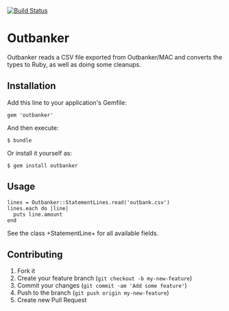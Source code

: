[![Build Status](https://api.travis-ci.org/phillipoertel/outbanker.png?branch=master)](https://travis-ci.org/phillipoertel/outbanker)

# Outbanker

Outbanker reads a CSV file exported from Outbanker/MAC and converts the types to Ruby, as well as doing some cleanups.

## Installation

Add this line to your application's Gemfile:

    gem 'outbanker'

And then execute:

    $ bundle

Or install it yourself as:

    $ gem install outbanker

## Usage

    lines = Outbanker::StatementLines.read('outbank.csv')
    lines.each do |line|
      puts line.amount
    end

See the class +StatementLine+ for all available fields.

## Contributing

1. Fork it
2. Create your feature branch (`git checkout -b my-new-feature`)
3. Commit your changes (`git commit -am 'Add some feature'`)
4. Push to the branch (`git push origin my-new-feature`)
5. Create new Pull Request
